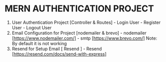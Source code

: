 # MERN AUTHENTICATION PROJECT

   1. User Authentication Project [Controller & Routes]
              - Login User
              - Register User
              - Logout User
   2. Email Configuration for Project [nodemailer & brevo] 
              - nodemailer [https://www.nodemailer.com/]
              - smtp [https://www.brevo.com/]
         Note: By default it is not working
   3. Resend for Setup Email [ Resend ]
              - Resend [https://resend.com/docs/send-with-express]
